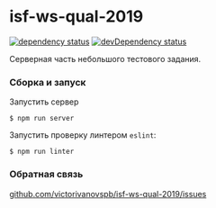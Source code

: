 # isf-ws-qual-2019
[![dependency status][dependency-image]][dependency-url]
[![devDependency status][devdependency-image]][devdependency-url]

[dependency-image]: https://img.shields.io/david/victorivanovspb/isf-ws-qual-2019.svg?style=flat
[dependency-url]: https://david-dm.org/victorivanovspb/isf-ws-qual-2019#info=devDependencies
[devdependency-image]: https://img.shields.io/david/dev/victorivanovspb/isf-ws-qual-2019.svg?style=flat
[devdependency-url]: https://david-dm.org/victorivanovspb/isf-ws-qual-2019#info=devDependencies

Серверная часть небольшого тестового задания. 

### Сборка и запуск
Запустить сервер
```
$ npm run server
```
Запустить проверку линтером `eslint`:
```
$ npm run linter
```


### Обратная связь
[github.com/victorivanovspb/isf-ws-qual-2019/issues](https://github.com/victorivanovspb/isf-ws-qual-2019/issues)
